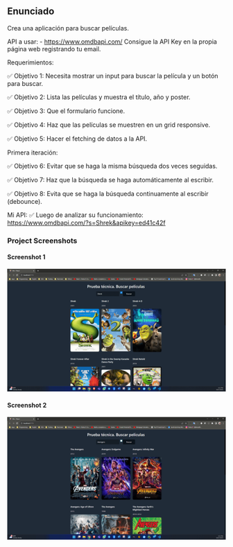 ## Enunciado

Crea una aplicación para buscar películas.

API a usar: - https://www.omdbapi.com/
Consigue la API Key en la propia página web registrando tu email.


Requerimientos:

✅ Objetivo 1: Necesita mostrar un input para buscar la película y un botón para buscar.

✅ Objetivo 2: Lista las películas y muestra el título, año y poster.

✅ Objetivo 3: Que el formulario funcione.

✅ Objetivo 4: Haz que las películas se muestren en un grid responsive.

✅ Objetivo 5: Hacer el fetching de datos a la API.


Primera iteración:

✅ Objetivo 6: Evitar que se haga la misma búsqueda dos veces seguidas.

✅ Objetivo 7: Haz que la búsqueda se haga automáticamente al escribir.

✅ Objetivo 8: Evita que se haga la búsqueda continuamente al escribir (debounce).


Mi API:
✅ Luego de analizar su funcionamiento: https://www.omdbapi.com/?s=Shrek&apikey=ed41c42f

### Project Screenshots
#### Screenshot 1
![Image](./Screenshot%20(1).png)
#### Screenshot 2
![Image](./Screenshot%20(2).png)